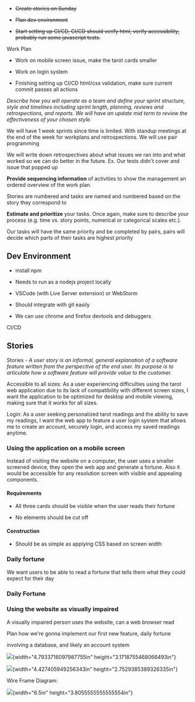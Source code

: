 -   ~~Create stories on Sunday~~

-   ~~Plan dev environment~~

-   ~~Start setting up CI/CD, CI/CD should verify html, verify
    accessibility, probably run some javascript tests.~~

Work Plan

-   Work on mobile screen issue, make the tarot cards smaller

-   Work on login system

-   Finishing setting up CI/CD html/css validation, make sure current
    commit passes all actions

*Describe how you will operate as a team and define your sprint
structure, style and timelines including sprint length, planning,
reviews and retrospections, and reports. We will have an update mid term
to review the effectiveness of your chosen style.*

We will have 1 week sprints since time is limited. With standup meetings
at the end of the week for workplans and retrospections. We will use
pair programming

We will write down retrospectives about what issues we ran into and what
worked so we can do better in the future. Ex. Our tests didn't cover and
issue that popped up

**Provide sequencing information** of activities to show the management
an ordered overview of the work plan.

Stories are numbered and tasks are named and numbered based on the story
they correspond to

**Estimate and prioritize** your tasks. Once again, make sure to
describe your process (e.g. time vs. story points, numerical or
categorical scales etc.).

Our tasks will have the same priority and be completed by pairs, pairs
will decide which parts of their tasks are highest priority

## Dev Environment

-   install npm

-   Needs to run as a nodejs project locally

-   VSCode (with Live Server extension) or WebStorm

-   Should integrate with git easily

-   We can use chrome and firefox devtools and debuggers

CI/CD

## Stories

Stories - *A user story is an informal, general explanation of a
software feature written from the perspective of the end user. Its
purpose is to articulate how a software feature will provide value to
the customer.*

Accessible to all sizes: As a user experiencing difficulties using the
tarot web application due to its lack of compatibility with different
screen sizes, I want the application to be optimized for desktop and
mobile viewing, making sure that it works for all sizes.

Login: As a user seeking personalized tarot readings and the ability to
save my readings, I want the web app to feature a user login system that
allows me to create an account, securely login, and access my saved
readings anytime.

### Using the application on a mobile screen

Instead of visiting the website on a computer, the user uses a smaller
screened device, they open the web app and generate a fortune. Also it
would be accessible for any resolution screen with visible and appealing
components.

#### Requirements

-   All three cards should be visible when the user reads their fortune

-   No elements should be cut off

#### Construction

-   Should be as simple as applying CSS based on screen width

### Daily fortune 

We want users to be able to read a fortune that tells them what they
could expect for their day

### Daily Fortune 

### Using the website as visually impaired

A visually impaired person uses the website, can a web browser read

Plan how we're gonna implement our first new feature, daily fortune

involving a database, and likely an account system

![](media/image3.png){width="4.7933716097987755in"
height="3.1718755468066493in"}

![](media/image2.png){width="4.427405949256343in"
height="2.7529385389326335in"}

Wire Frame Diagram:

![](media/image1.png){width="6.5in" height="3.8055555555555554in"}
